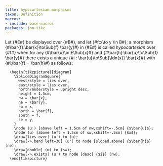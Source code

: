 ```yaml
---
title: hypocartesian morphisms
taxon: Definition
macros:
- include: base-macros
packages: jon-tikz
---
```


Let {#E#} be displayed over {#B#}, and let {#f:x\to y \in B#}; a morphism
{#\bar{f}:\bar{x}\to\Sub{f} \bar{y}#} in {#E#} is called *hypocartesian* over {#f#} when
for any {#\bar{u}\in E\Sub{x}#} and {#\bar{h}:\bar{u}\to\Sub{f} \bar{y}#} there exists a
unique {#i : \bar{u}\to\Sub{\Idn{x}} \bar{x}#} with {#i;\bar{f} = \bar{h}#} as follows:
```render-latex
  \begin{tikzpicture}[diagram]
    \SpliceDiagramSquare{
      west/style = lies over,
      east/style = lies over,
      north/node/style = upright desc,
      height = 1.5cm,
      nw = \bar{x},
      ne = \bar{y},
      sw = x,
      north = \bar{f},
      south = f,
      se = y,
    }
    \node (u') [above left = 1.5cm of nw,xshift=-.5cm] {$\bar{u}$};
    \node (u) [above left = 1.5cm of sw,xshift=-.5cm] {$x$};
    \draw[lies over] (u') to (u);
    \draw[->,bend left=30] (u') to node [sloped,above] {$\bar{h}$} (ne);
    \draw[double] (u) to (sw);
    \draw[->,exists] (u') to node [desc] {$i$} (nw);
  \end{tikzpicture}
```
